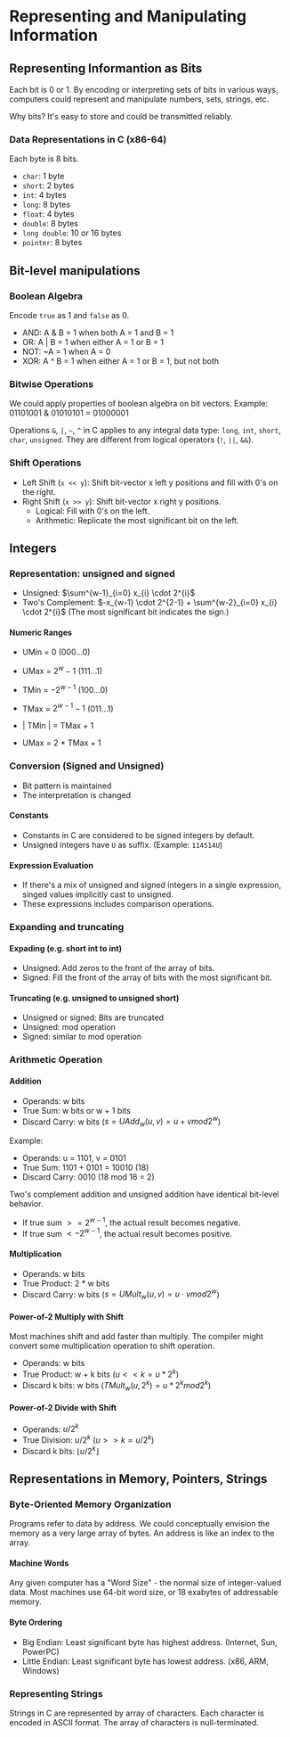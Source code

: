 # Representing and Manipulating Information

## Representing Informantion as Bits

Each bit is 0 or 1. By encoding or interpreting sets of bits in various ways, computers could represent and manipulate numbers, sets, strings, etc.

Why bits? It's easy to store and could be transmitted reliably.

### Data Representations in C (x86-64)

Each byte is 8 bits.

- `char`: 1 byte
- `short`: 2 bytes
- `int`: 4 bytes
- `long`: 8 bytes
- `float`: 4 bytes
- `double`: 8 bytes
- `long double`: 10 or 16 bytes
- `pointer`: 8 bytes

## Bit-level manipulations

### Boolean Algebra

Encode `true` as 1 and `false` as 0.

- AND: A & B = 1 when both A = 1 and B = 1
- OR: A | B = 1 when either A = 1 or B = 1
- NOT: ~A = 1 when A = 0
- XOR: A ^ B = 1 when either A = 1 or B = 1, but not both

### Bitwise Operations

We could apply properties of boolean algebra on bit vectors. Example: 01101001 & 01010101 = 01000001

Operations `&`, `|`, `~`, `^` in C applies to any integral data type: `long`, `int`, `short`, `char`, `unsigned`. They are different from logical operators (`!`, `||`, `&&`).

### Shift Operations

- Left Shift (`x << y`): Shift bit-vector x left y positions and fill with 0's on the right.
- Right Shift (`x >> y`): Shift bit-vector x right y positions.
  - Logical: Fill with 0's on the left.
  - Arithmetic: Replicate the most significant bit on the left.

## Integers

### Representation: unsigned and signed

- Unsigned: $\sum^{w-1}_{i=0} x_{i} \cdot 2^{i}$
- Two's Complement: $-x_{w-1} \cdot 2^{2-1} + \sum^{w-2}_{i=0} x_{i} \cdot 2^{i}$ (The most significant bit indicates the sign.)

#### Numeric Ranges

- UMin = 0 (000...0)
- UMax = $2^{w} - 1$ (111...1)
- TMin = $-2^{w - 1}$ (100...0)
- TMax = $2^{w - 1} - 1$ (011...1)

- | TMin | = TMax + 1
- UMax = 2 * TMax + 1

### Conversion (Signed and Unsigned)

- Bit pattern is maintained
- The interpretation is changed

#### Constants

- Constants in C are considered to be signed integers by default.
- Unsigned integers have `U` as suffix. (Example: `114514U`)

#### Expression Evaluation

- If there's a mix of unsigned and signed integers in a single expression, singed values implicitly cast to unsigned.
- These expressions includes comparison operations.

### Expanding and truncating

#### Expading (e.g. short int to int)

- Unsigned: Add zeros to the front of the array of bits.
- Signed: Fill the front of the array of bits with the most significant bit.

#### Truncating (e.g. unsigned to unsigned short)

- Unsigned or signed: Bits are truncated
- Unsigned: mod operation
- Signed: similar to mod operation

### Arithmetic Operation

#### Addition

- Operands: w bits
- True Sum: w bits or w + 1 bits
- Discard Carry: w bits ($s = UAdd_{w} (u,v) = u + v mod 2^{w}$)

Example:

- Operands: u = 1101, v = 0101
- True Sum: 1101 + 0101 = 10010 (18)
- Discard Carry: 0010 (18 mod 16 = 2)

Two's complement addition and unsigned addition have identical bit-level behavior.

- If true sum $>= 2^{w - 1}$, the actual result becomes negative.
- If true sum $< -2^{w - 1}$, the actual result becomes positive.

#### Multiplication

- Operands: w bits
- True Product: 2 * w bits
- Discard Carry: w bits ($s = UMult_{w} (u,v) = u \cdot v mod 2^{w}$)

#### Power-of-2 Multiply with Shift

Most machines shift and add faster than multiply. The compiler might convert some multiplication operation to shift operation.

- Operands: w bits
- True Product: w + k bits ($u << k = u * 2^{k}$)
- Discard k bits: w bits ($TMult_{w} (u, 2^{k}) = u * 2^{k} mod 2^{k}$)

#### Power-of-2 Divide with Shift

- Operands: $u / 2 ^{k}$
- True Division: $u / 2 ^{k}$ ($u >> k = u / 2^{k}$)
- Discard k bits: $\lfloor u / 2 ^{k} \rfloor$

## Representations in Memory, Pointers, Strings

### Byte-Oriented Memory Organization

Programs refer to data by address. We could conceptually envision the memory as a very large array of bytes. An address is like an index to the array.

#### Machine Words

Any given computer has a "Word Size" - the normal size of integer-valued data. Most machines use 64-bit word size, or 18 exabytes of addressable memory.

#### Byte Ordering

- Big Endian: Least significant byte has highest address. (Internet, Sun, PowerPC)
- Little Endian: Least significant byte has lowest address. (x86, ARM, Windows)

### Representing Strings

Strings in C are represented by array of characters. Each character is encoded in ASCII format. The array of characters is null-terminated.
